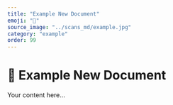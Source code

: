 ```yaml
---
title: "Example New Document"
emoji: "📄"
source_image: "../scans_md/example.jpg"
category: "example"
order: 99
---
```


# 📄 Example New Document

Your content here...
